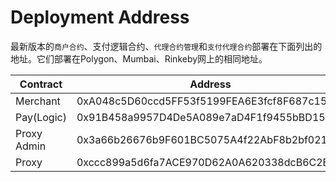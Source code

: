 # Deployment Address

最新版本的`商户合约`、支付逻辑合约、`代理合约管理`和`支付代理合约`部署在下面列出的地址。它们部署在Polygon、Mumbai、Rinkeby网上的相同地址。

| Contract    | Address                                    | Source code                                           |
| ----------- | ------------------------------------------ | ----------------------------------------------------- |
| Merchant    | 0xA048c5D60ccd5FF53f5199FEA6E3fcf8F687c158 | https://github.com/blcopurse/contracts/merchant.sol   |
| Pay(Logic)  | 0x91B458a9957D4De5A089e7aD4F1f9455bBD1514E | https://github.com/blcopurse/contracts/pay.sol        |
| Proxy Admin | 0x3a66b26676b9F601BC5075A4f22AbF8b2bf02105 | https://github.com/blcopurse/contracts/proxyAdmin.sol |
| Proxy       | 0xccc899a5d6fa7ACE970D62A0A620338dcB6C2BaE | https://github.com/blcopurse/contracts/proxy.sol      |
